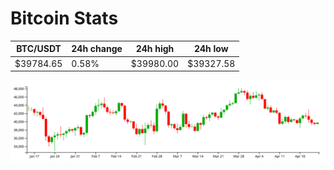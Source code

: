 # Bitcoin Stats

BTC/USDT|24h change|24h high|24h low|
|---|---|---|---|
|$39784.65|0.58%|$39980.00|$39327.58|

<img src="./chart.svg">
